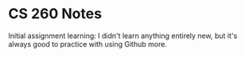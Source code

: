 # CS 260 Notes

Initial assignment learning: I didn't learn anything entirely new, but it's always good to practice with using Github more.
